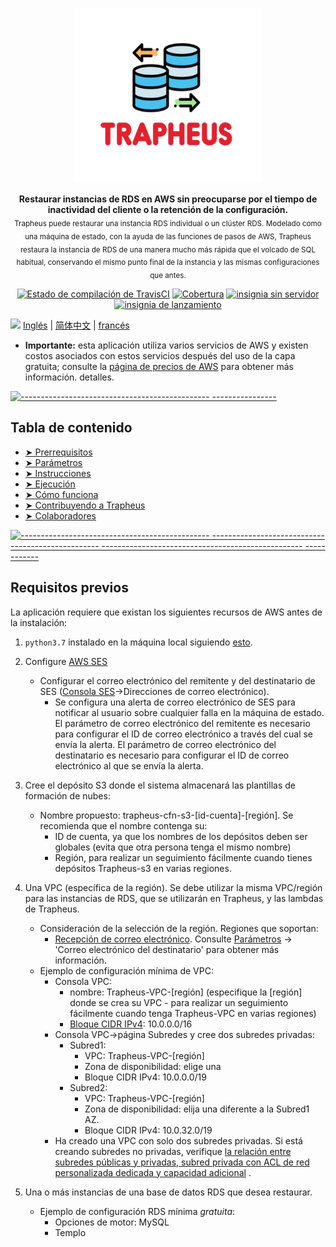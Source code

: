 <p align="center">
<img width="300" height="280" src="screenshots/Trapheus.png">
</p>
<p align="center">
<b>Restaurar instancias de RDS en AWS sin preocuparse por el tiempo de inactividad del cliente o la retención de la configuración.</b><br/>
<sub>Trapheus puede restaurar una instancia RDS individual o un clúster RDS.
Modelado como una máquina de estado, con la ayuda de las funciones de pasos de AWS, Trapheus restaura la instancia de RDS de una manera mucho más rápida que el volcado de SQL habitual, conservando el mismo punto final de la instancia y las mismas configuraciones que antes.
</sub>
</p>
<p align="center"><a href="https://circleci.com/gh/intuit/Trapheus"><img src="https://circleci.com/gh/intuit/Trapheus.svg?style =svg" alt="Estado de compilación de TravisCI"/></a>
<a href = "https://coveralls.io/github/intuit/Trapheus?branch=master"><img src= "https://coveralls.io/repos/github/intuit/Trapheus/badge.svg?branch =master" alt = "Cobertura"/></a>
   <a href="http://www.serverless.com"><img src="http://public.serverless.com/badges/v3.svg" alt="insignia sin servidor"/></a>
   <a href="https://github.com/intuit/Trapheus/releases"><img src="https://img.shields.io/github/v/release/intuit/trapheus.svg" alt=" insignia de lanzamiento"/></a>
</p>

<img src="https://ch-resources.oss-cn-shanghai.aliyuncs.com/images/lang-icons/icon128px.png" width="22px" /> [Inglés](README.md) | [简体中文](./docs/README.zh-CN.md) | [francés](./docs/README.fr.md)

- **Importante:** esta aplicación utiliza varios servicios de AWS y existen costos asociados con estos servicios después del uso de la capa gratuita; consulte la [página de precios de AWS](https://aws.amazon.com/pricing/) para obtener más información. detalles.

[![----------------------------------------------- ----------------](https://raw.githubusercontent.com/andreasbm/readme/master/assets/lines/colored.png)](#table-of-contents)

## Tabla de contenido

- [➤ Prerrequisitos](#prerrequisitos)
- [➤ Parámetros](#parámetros)
- [➤ Instrucciones](#instrucciones)
- [➤ Ejecución](#ejecución)
- [➤ Cómo funciona](#cómo-funciona)
- [➤ Contribuyendo a Trapheus](#contribuyendo-a-trapheus)
- [➤ Colaboradores](#colaboradores)

[![----------------------------------------------- -------------------------------------------------- -------------------------------------------------- ------------](https://raw.githubusercontent.com/andreasbm/readme/master/assets/lines/colored.png)](#pre-requisitos)

## Requisitos previos

La aplicación requiere que existan los siguientes recursos de AWS antes de la instalación:

1. `python3.7` instalado en la máquina local siguiendo [esto](https://www.python.org/downloads/).

2. Configure [AWS SES](https://docs.aws.amazon.com/ses/latest/DeveloperGuide/event-publishing-create-configuration-set.html)

   - Configurar el correo electrónico del remitente y del destinatario de SES ([Consola SES](https://console.aws.amazon.com/ses/)->Direcciones de correo electrónico).
     - Se configura una alerta de correo electrónico de SES para notificar al usuario sobre cualquier falla en la máquina de estado. El parámetro de correo electrónico del remitente es necesario para configurar el ID de correo electrónico a través del cual se envía la alerta. El parámetro de correo electrónico del destinatario es necesario para configurar el ID de correo electrónico al que se envía la alerta.

3. Cree el depósito S3 donde el sistema almacenará las plantillas de formación de nubes:

   - Nombre propuesto: trapheus-cfn-s3-[id-cuenta]-[región]. Se recomienda que el nombre contenga su:
     - ID de cuenta, ya que los nombres de los depósitos deben ser globales (evita que otra persona tenga el mismo nombre)
     - Región, para realizar un seguimiento fácilmente cuando tienes depósitos Trapheus-s3 en varias regiones.

4. Una VPC (específica de la región). Se debe utilizar la misma VPC/región para las instancias de RDS, que se utilizarán en Trapheus, y las lambdas de Trapheus.

   - Consideración de la selección de la región. Regiones que soportan:
     - [Recepción de correo electrónico](https://docs.aws.amazon.com/ses/latest/DeveloperGuide/regions.html#region-receive-email). Consulte [Parámetros](#parámetros) -> 'Correo electrónico del destinatario' para obtener más información.
   - Ejemplo de configuración mínima de VPC:
     - Consola VPC:
       - nombre: Trapheus-VPC-[región] (especifique la [región] donde se crea su VPC - para realizar un seguimiento fácilmente cuando tenga Trapheus-VPC en varias regiones)
       - [Bloque CIDR IPv4](https://docs.aws.amazon.com/vpc/latest/userguide/VPC_Subnets.html#vpc-sizing-ipv4): 10.0.0.0/16
     - Consola VPC->página Subredes y cree dos subredes privadas:
       - Subred1:
         - VPC: Trapheus-VPC-[región]
         - Zona de disponibilidad: elige una
         - Bloque CIDR IPv4: 10.0.0.0/19
       - Subred2:
         - VPC: Trapheus-VPC-[región]
         - Zona de disponibilidad: elija una diferente a la Subred1 AZ.
         - Bloque CIDR IPv4: 10.0.32.0/19
     - Ha creado una VPC con solo dos subredes privadas. Si está creando subredes no privadas, verifique [la relación entre subredes públicas y privadas, subred privada con ACL de red personalizada dedicada y capacidad adicional](https://aws-quickstart.github.io/quickstart-aws-vpc/) .

5. Una o más instancias de una base de datos RDS que desea restaurar.
   - Ejemplo de configuración RDS mínima _gratuita_:
     - Opciones de motor: MySQL
     - Templo

